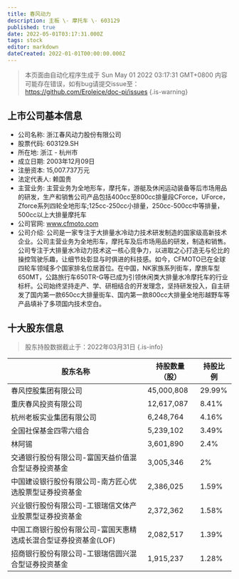 ```yaml
---
title: 春风动力
description: 主板 \- 摩托车 \- 603129
published: true
date: 2022-05-01T03:17:31.000Z
tags: stock
editor: markdown
dateCreated: 2022-01-01T00:00:00.000Z
---
```


> 本页面由自动化程序生成于 Sun May 01 2022 03:17:31 GMT+0800
> 内容可能存在错误，如有bug请提交issue至：https://github.com/Eroleice/doc-pi/issues
{.is-warning}

## 上市公司基本信息
- 公司名称: 浙江春风动力股份有限公司
- 股票代码: 603129.SH
- 所在地: 浙江 - 杭州市
- 成立日期: 2003年12月09日
- 注册资本: 15,007.737万元
- 法定代表人: 赖国贵
- 主营业务: 主营业务为全地形车，摩托车，游艇及休闲运动装备等后市场用品的研发，生产和销售公司产品包括400cc至800cc排量段CForce，UForce，Zforce系列四轮全地形车;125cc-250cc小排量，250cc-500cc中等排量，500cc以上大排量摩托车
- 公司官网: www.cfmoto.com
- 公司介绍: 公司是一家专注于大排量水冷动力技术研发制造的国家级高新技术企业。公司主营业务为全地形车，摩托车及后市场用品的研发，制造和销售。公司专注于大排量水冷动力技术这一核心竞争力，以进取之心打造无与伦比的操控驾驶乐趣，让细节处彰显与时俱进的科技感。如今，CFMOTO已在全球四轮车领域多个国家排名位居首位。在中国，NK家族系列街车，摩旅车型650MT，公路旅行车650TR-G等已成为引领休闲类大排量水冷摩托车的行业标杆。公司始终坚持走产、学、研相结合的开发理念，坚持研发投入，自主研发了国内第一款650cc大排量街车、国内第一款800cc大排量全地形越野车等产品填补了多项国内技术空白。


## 十大股东信息
> 股东持股数据截止于：2022年03月31日
{.is-info}

| 股东名称 | 持股数量（股） | 持股比例 |
| --- | --- | --- |
| 春风控股集团有限公司 | 45,000,808 | 29.99% |
| 重庆春风投资有限公司 | 12,617,087 | 8.41% |
| 杭州老板实业集团有限公司 | 6,248,764 | 4.16% |
| 全国社保基金四零六组合 | 5,239,102 | 3.49% |
| 林阿锡 | 3,601,890 | 2.4% |
| 交通银行股份有限公司-富国天益价值混合型证券投资基金 | 3,005,346 | 2% |
| 中国建设银行股份有限公司-南方匠心优选股票型证券投资基金 | 2,386,025 | 1.59% |
| 兴业银行股份有限公司-工银瑞信文体产业股票型证券投资基金 | 2,372,362 | 1.58% |
| 中国工商银行股份有限公司-富国天惠精选成长混合型证券投资基金(LOF) | 2,082,517 | 1.39% |
| 招商银行股份有限公司-工银瑞信圆兴混合型证券投资基金 | 1,915,237 | 1.28% |




